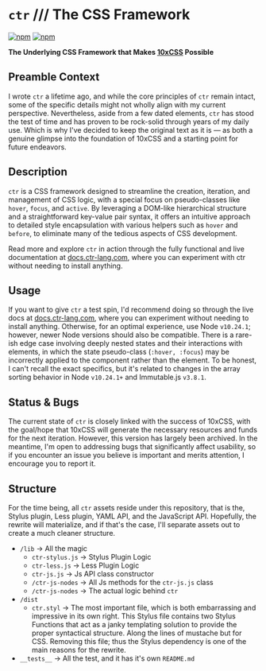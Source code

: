 # `ctr` /// The CSS Framework
[![npm](https://img.shields.io/npm/l/ctr.svg)](https://github.com/ctr-lang/ctr/blob/master/LICENSE.txt)
[![npm](https://img.shields.io/npm/v/ctr.svg)](https://www.npmjs.com/package/ctr)

__The Underlying CSS Framework that Makes [10xCSS](https://10xcss.com/) Possible__

##  Preamble Context
I wrote `ctr` a lifetime ago, and while the core principles of `ctr` remain intact, some of the specific details might not wholly align with my current perspective. Nevertheless, aside from a few dated elements, `ctr` has stood the test of time and has proven to be rock-solid through years of my daily use. Which is why I've decided to keep the original text as it is — as both a genuine glimpse into the foundation of 10xCSS and a starting point for future endeavors.

## Description

`ctr` is a CSS framework designed to streamline the creation, iteration, and management of CSS logic, with a special focus on pseudo-classes like `hover`, `focus`, and `active`. By leveraging a DOM-like hierarchical structure and a straightforward key-value pair syntax, it offers an intuitive approach to detailed style encapsulation with various helpers such as `hover` and `before`, to eliminate many of the tedious aspects of CSS development.

Read more and explore `ctr` in action through the fully functional and live documentation at [docs.ctr-lang.com](https://docs.ctr-lang.com/), where you can experiment with ctr without needing to install anything.

## Usage

If you want to give `ctr` a test spin, I'd recommend doing so through the live docs at [docs.ctr-lang.com](https://docs.ctr-lang.com/), where you can experiment without needing to install anything. Otherwise, for an optimal experience, use Node `v10.24.1`; however, newer Node versions should also be compatible. There is a rare-ish edge case involving deeply nested states and their interactions with elements, in which the state pseudo-class (`:hover, :focus`) may be incorrectly applied to the component rather than the element. To be honest, I can't recall the exact specifics, but it's related to changes in the array sorting behavior in Node `v10.24.1+` and Immutable.js `v3.8.1`.


## Status & Bugs

The current state of `ctr` is closely linked with the success of 10xCSS, with the goal/hope that 10xCSS will generate the necessary resources and funds for the next iteration. However, this version has largely been archived. In the meantime, I'm open to addressing bugs that significantly affect usability, so if you encounter an issue you believe is important and merits attention, I encourage you to report it.


## Structure

For the time being, all `ctr` assets reside under this repository, that is the, Stylus plugin, Less plugin, YAML API, and the JavaScript API. Hopefully, the rewrite will materialize, and if that's the case, I'll separate assets out to create a much cleaner structure.


+ `/lib` -> All the magic
    * `ctr-stylus.js` -> Stylus Plugin Logic
    * `ctr-less.js` -> Less Plugin Logic
    * `ctr-js.js` -> Js API class constructor
    * `/ctr-js-nodes` -> All Js methods for the `ctr-js.js` class
    * `/ctr-js-nodes` -> The actual logic behind `ctr`
+ `/dist`
    * `ctr.styl` -> The most important file, which is both embarrassing and impressive in its own right. This Stylus file contains two Stylus Functions that act as a janky templating solution to provide the proper syntactical structure. Along the lines of mustache but for CSS. Removing this file; thus the Stylus dependency is one of the main reasons for the rewrite.
+ `__tests__` -> All the test, and it has it's own `README.md`

